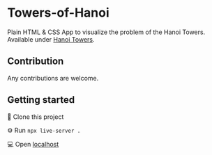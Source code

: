 # Towers-of-Hanoi

Plain HTML & CSS App to visualize the problem of the Hanoi Towers. Available under [Hanoi Towers](https://hanoi.lucabruegger.ch).

## Contribution
Any contributions are welcome.

## Getting started

🚀 Clone this project

⚙️ Run `npx live-server .`

💻 Open [localhost](http//locahost:8080)
